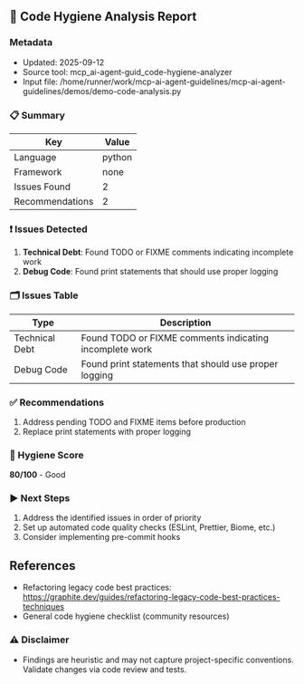 ## 🧹 Code Hygiene Analysis Report

### Metadata
- Updated: 2025-09-12
- Source tool: mcp_ai-agent-guid_code-hygiene-analyzer
- Input file: /home/runner/work/mcp-ai-agent-guidelines/mcp-ai-agent-guidelines/demos/demo-code-analysis.py

### 📋 Summary
| Key | Value |
|---|---|
| Language | python |
| Framework | none |
| Issues Found | 2 |
| Recommendations | 2 |

### ❗ Issues Detected
1. **Technical Debt**: Found TODO or FIXME comments indicating incomplete work
2. **Debug Code**: Found print statements that should use proper logging

### 🗂️ Issues Table
| Type | Description |
|---|---|
| Technical Debt | Found TODO or FIXME comments indicating incomplete work |
| Debug Code | Found print statements that should use proper logging |


### ✅ Recommendations
1. Address pending TODO and FIXME items before production
2. Replace print statements with proper logging

### 🧮 Hygiene Score
**80/100** - Good

### ▶️ Next Steps
1. Address the identified issues in order of priority
2. Set up automated code quality checks (ESLint, Prettier, Biome, etc.)
3. Consider implementing pre-commit hooks

## References
- Refactoring legacy code best practices: https://graphite.dev/guides/refactoring-legacy-code-best-practices-techniques
- General code hygiene checklist (community resources)




### ⚠️ Disclaimer
- Findings are heuristic and may not capture project-specific conventions. Validate changes via code review and tests.
